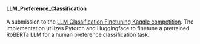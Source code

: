 #### LLM_Preference_Classification
A submission to the [LLM Classification Finetuning Kaggle competition](https://www.kaggle.com/competitions/llm-classification-finetuning/overview). The implementation utilizes Pytorch and Huggingface to finetune a pretrained RoBERTa LLM for a human preference classification task.
